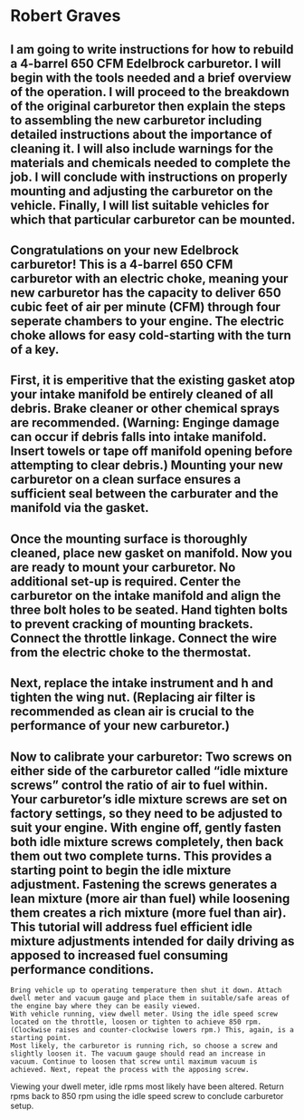 # Robert Graves
## I am going to write instructions for how to rebuild a 4-barrel 650 CFM Edelbrock carburetor. I will begin with the tools needed and a brief overview of the operation. I will proceed to the breakdown of the original carburetor then explain the steps to assembling the new carburetor including detailed instructions about the importance of cleaning it. I will also include warnings for the materials and chemicals needed to complete the job. I will conclude with instructions on properly mounting and adjusting the carburetor on the vehicle. Finally, I will list suitable vehicles for which that particular carburetor can be mounted.  
 
## Congratulations on your new Edelbrock carburetor! This is a 4-barrel 650 CFM carburetor with an electric choke, meaning your new carburetor has the capacity to deliver 650 cubic feet of air per minute (CFM) through four seperate chambers to your engine. The electric choke allows for easy cold-starting with the turn of a key.
 ## First, it is emperitive that the existing gasket atop your intake manifold be entirely cleaned of all debris. Brake cleaner or other chemical sprays are recommended. (Warning: Enginge damage can occur if debris falls into intake manifold. Insert towels or tape off manifold opening before attempting to clear debris.) Mounting your new carburetor on a clean surface ensures a sufficient seal between the carburater and the manifold via the gasket.
 ## Once the mounting surface is thoroughly cleaned, place new gasket on manifold. Now you are ready to mount your carburetor. No additional set-up is required. Center the carburetor on the intake manifold and align the three bolt holes to be seated. Hand tighten bolts to prevent cracking of mounting brackets. Connect the throttle linkage. Connect the wire from the electric choke to the thermostat.   
## Next, replace the intake instrument and h and tighten the wing nut. (Replacing air filter is recommended as clean air is crucial to the performance of your new carburetor.) 
## Now to calibrate your carburetor: Two screws on either side of the carburetor called “idle mixture screws” control the ratio of air to fuel within.  Your carburetor’s idle mixture screws are set on factory settings, so they need to be adjusted to suit your engine. With engine off, gently fasten both idle mixture screws completely, then back them out two complete turns. This provides a starting point to begin the idle mixture adjustment. Fastening the screws generates a lean mixture (more air than fuel) while loosening them creates a rich mixture (more fuel than air). This tutorial will address fuel efficient idle mixture adjustments intended for daily driving as apposed to increased fuel consuming performance conditions. 
	Bring vehicle up to operating temperature then shut it down. Attach dwell meter and vacuum gauge and place them in suitable/safe areas of the engine bay where they can be easily viewed. 
	With vehicle running, view dwell meter. Using the idle speed screw located on the throttle, loosen or tighten to achieve 850 rpm. (Clockwise raises and counter-clockwise lowers rpm.) This, again, is a starting point. 
	Most likely, the carburetor is running rich, so choose a screw and slightly loosen it. The vacuum gauge should read an increase in vacuum. Continue to loosen that screw until maximum vacuum is achieved. Next, repeat the process with the apposing screw. 
Viewing your dwell meter, idle rpms most likely have been altered. Return rpms back to 850 rpm using the idle speed screw to conclude carburetor setup.  	
